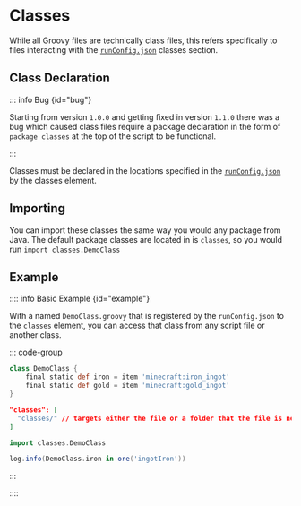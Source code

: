 
# Classes


While all Groovy files are technically class files,
this refers specifically to files interacting with the [`runConfig.json`](./run_config.md#classes) classes section.


## Class Declaration


::: info Bug {id="bug"}

Starting from version `1.0.0` and getting fixed in version `1.1.0`
there was a bug which caused class files require a package declaration
in the form of `package classes` at the top of the script to be functional.

:::

Classes must be declared in the locations specified in the [`runConfig.json`](./run_config.md#classes) by the classes element.


## Importing


You can import these classes the same way you would any package from Java.
The default package classes are located in is `classes`, so you would run `import classes.DemoClass`


## Example

:::: info Basic Example {id="example"}

With a named `DemoClass.groovy` that is registered by the `runConfig.json` to the `classes` element,
you can access that class from any script file or another class.

::: code-group

```groovy [classes/DemoClass.groovy]
class DemoClass {
    final static def iron = item 'minecraft:iron_ingot'
    final static def gold = item 'minecraft:gold_ingot'
}
```

```json [runConfig.json]
"classes": [
  "classes/" // targets either the file or a folder that the file is nested within
]
```

```groovy [postInit/CheckIron.groovy]
import classes.DemoClass

log.info(DemoClass.iron in ore('ingotIron'))
```

:::

::::
